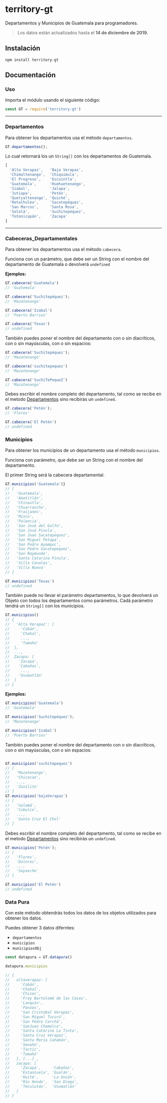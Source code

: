 # territory-gt

Departamentos y Municipios de Guatemala para programadores.

> Los datos están actualizados hasta el **14 de diciembre de 2019.**

## Instalación

`npm install territory-gt`

## Documentación

### Uso

Importa el módulo usando el siguiente código:

```Javascript
const GT = require('territory-gt')
```

---

### Departamentos

Para obtener los departamentos usa el método `departamentos`.

```Javascript
GT.departamentos();
```

Lo cual retornará los un `String[]` con los departamentos de Guatemala.

```Javascript
[
  'Alta Verapaz',   'Baja Verapaz',
  'Chimaltenango',  'Chiquimula',
  'El Progreso',    'Escuintla',
  'Guatemala',      'Huehuetenango',
  'Izabal',         'Jalapa',
  'Jutiapa',        'Petén',
  'Quetzaltenango', 'Quiché',
  'Retalhuleu',     'Sacatepéquez',
  'San Marcos',     'Santa Rosa',
  'Sololá',         'Suchitepéquez',
  'Totonicapán',    'Zacapa'
]
```

---

### Cabeceras_Departamentales

Para obtener los departamentos usa el método `cabecera`.

Funciona con un parámetro, que debe ser un String con el nombre del departamento de Guatemala o
devolverá `undefined`

**Ejemplos:**

```Javascript
GT.cabecera('Guatemala')
// 'Guatemala'

GT.cabecera('Suchitepéquez');
// 'Mazatenango'

GT.cabecera('Izabal')
// 'Puerto Barrios'

GT.cabecera('Texas')
// undefined
```

También puedes poner el nombre del departamento con o sin diacríticos, con o sin mayúsculas, con o
sin espacios:

```Javascript
GT.cabecera('Suchitepéquez');
// 'Mazatenango'

GT.cabecera('suchitepequez')
// 'Mazatenango'

GT.cabecera('SuchiTePequeZ')
// 'Mazatenango'
```

Debes escribir el nombre completo del departamento, tal como se recibe en el metodo
[Departamentos](###Departamentos) sino recibirás un `undefined`.

```Javascript
GT.cabecera('Petén');
// 'Flores'

GT.cabecera('El Petén')
// undefined

```

### Municipios

Para obtener los municipios de un departamento usa el método `municipios`.

Funciona con parámetro, que debe ser un String con el nombre del departamento.

El primer String será la cabecera departamental.

```Javascript
GT.municipios('Guatemala')}
// [
//   'Guatemala',
//   'Amatitlán',
//   'Chinautla',
//   'Chuarrancho',
//   'Fraijanes',
//   'Mixco',
//   'Palencia',
//   'San José del Golfo',
//   'San José Pinula',
//   'San Juan Sacatepequez',
//   'San Miguel Petapa',
//   'San Pedro Ayampuc',
//   'San Pedro Sacatepequez',
//   'San Raymundo',
//   'Santa Catarina Pinula',
//   'Villa Canales',
//   'Villa Nueva'
// ]

GT.municipios('Texas')
// undefined
```

También puede no llevar el parámetro departamentos, lo que devolverá un Objeto con todos los
departamentos como parámetros. Cadá parámetro tendrá un `String[]` con los municipios.

```Javascript
GT.municipios()
// {
//   'Alta Verapaz': [
//     'Cobán',
//     'Chahal',
//     ...,
//     'Tamahú'
//  ],
//  ...,
//  Zacapa: [
//    'Zacapa',
//    'Cabañas',
//     ...,
//    'Usumatlán'
//  ]
// }
```

**Ejemplos:**

```Javascript
GT.municipios('Guatemala')
// 'Guatemala'

GT.municipios('Suchitepéquez');
// 'Mazatenango'

GT.municipios('Izabal')
// 'Puerto Barrios'
```

También puedes poner el nombre del departamento con o sin diacríticos, con o sin mayúsculas, con o sin espacios:

```Javascript

GT.municipios('suchitepequez')
// [
//   'Mazatenango',
//   'Chicacao',
//   ...,
//   'Zunilito'
// ]
GT.municipios('bajaVerapaz')
// [
//   'Salamá',
//   'Cubulco',
//   ...,
//   'Santa Cruz El Chol'
// ]


```

Debes escribir el nombre completo del departamento, tal como se recibe en el metodo [Departamentos](###Departamentos) sino recibirás un `undefined`.

```Javascript
GT.municipios('Petén');
// [
//   'Flores',
//   'Dolores',
//   ...,
//   'Sayaxche'
// ]

GT.municipios('El Petén')
// undefined
```

### Data Pura

Con este método obtendrás todos los datos de los objetos utilizados para obtener los datos.

Puedes obtener 3 datos diferntes:

* `departamentos`
* `municipios`
* `municipiosObj`

```js
const datapura = GT.datapura()

datapura.municipios

// {
//   altaverapaz: [
//     'Cobán',
//     'Chahal',
//     'Chisec',
//     'Fray Bartolomé de las Casas',
//     'Lanquín',
//     'Panzos',
//     'San Cristobal Verapaz',
//     'San Miguel Tucurú',
//     'San Pedro Carchá',
//     'SanJuan Chamelco',
//     'Santa Catarina La Tinta',
//     'Santa Cruz Verapaz',
//     'Santa María Cahabón',
//     'Senahú',
//     'Tactíc',
//     'Tamahú'
//   ], [...] ,
//   zacapa: [
//     'Zacapa',     'Cabañas',
//     'Estanzuela', 'Gualán',
//     'Huité',      'La Unión',
//     'Río Hondo',  'San Diego',
//     'Teculután',  'Usumatlán'
//   ]
// }

```
